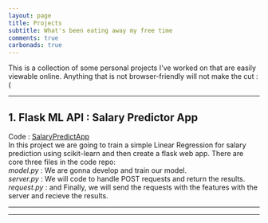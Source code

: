 ```yaml
---
layout: page
title: Projects
subtitle: What's been eating away my free time
comments: true
carbonads: true
---
```

This is a collection of some personal projects I've worked on that are easily viewable online. Anything that is not browser-friendly will not make the cut :(

___
## 1. Flask ML API : Salary Predictor App
Code : [SalaryPredictApp](https://github.com/imSrbh/DeployML-Flask/tree/master/SalaryPredictApp)  
In this project we are going to train a simple Linear Regression for salary prediction using scikit-learn and then create a flask web app.
There are core three files in the code repo:  
_model.py_ : We are gonna develop and train our model.    
_server.py_ : We will code to handle POST requests and return the results.  
_request.py_ : and Finally, we will send the requests with the features with the server and recieve the results.  
___
---

